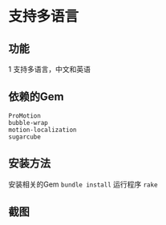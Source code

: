 # 支持多语言

## 功能
1 支持多语言，中文和英语

## 依赖的Gem

```
ProMotion
bubble-wrap
motion-localization
sugarcube

```

## 安装方法
安装相关的Gem
``bundle install``
运行程序
``rake``

## 截图

